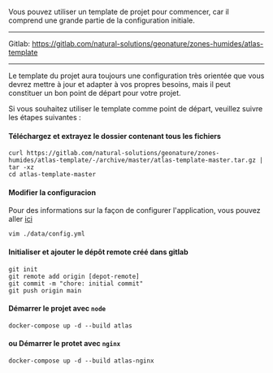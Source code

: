 Vous pouvez utiliser un template de projet pour commencer, car il comprend une grande partie de la configuration initiale.

---

Gitlab: <a href="https://gitlab.com/natural-solutions/geonature/zones-humides/atlas-template" class="external-link" target="_blank">https://gitlab.com/natural-solutions/geonature/zones-humides/atlas-template</a>

---

Le template du projet aura toujours une configuration très orientée que vous devrez mettre à jour et adapter à vos propres besoins, mais il peut constituer un bon point de départ pour votre projet.

Si vous souhaitez utiliser le template comme point de départ, veuillez suivre les étapes suivantes :

#### Téléchargez et extrayez le dossier contenant tous les fichiers

```console
curl https://gitlab.com/natural-solutions/geonature/zones-humides/atlas-template/-/archive/master/atlas-template-master.tar.gz | tar -xz
cd atlas-template-master
```

#### Modifier la configuracion

Pour des informations sur la façon de configurer l'application, vous pouvez aller [ici](/configuration)

```console
vim ./data/config.yml
```

#### Initialiser et ajouter le dépôt remote créé dans gitlab

```console
git init
git remote add origin [depot-remote]
git commit -m "chore: initial commit"
git push origin main
```

#### Démarrer le projet avec `node`

```console
docker-compose up -d --build atlas
```

#### ou Démarrer le protet avec `nginx`

```console
docker-compose up -d --build atlas-nginx
```
